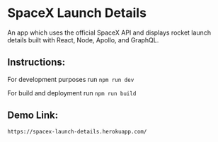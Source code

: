 # SpaceX Launch Details

An app which uses the official SpaceX API and displays rocket launch details built with React, Node, Apollo, and GraphQL.

## Instructions:

For development purposes run `npm run dev`

For build and deployment run `npm run build`

## Demo Link:
`https://spacex-launch-details.herokuapp.com/`
